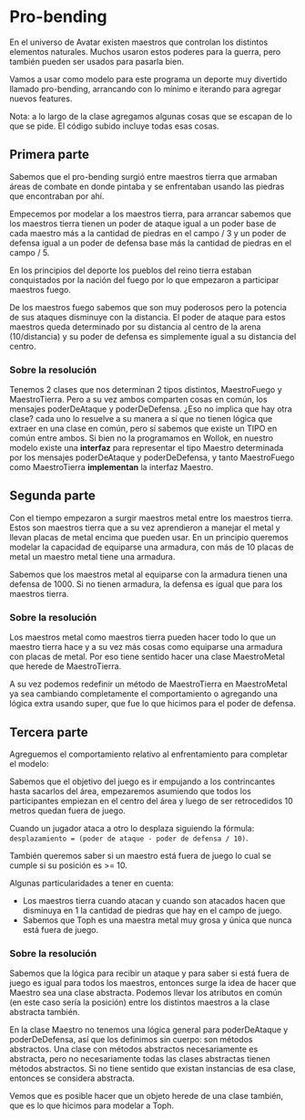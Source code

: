 # Pro-bending

En el universo de Avatar existen maestros que controlan los distintos elementos naturales. Muchos usaron estos poderes para la guerra, pero también pueden ser usados para pasarla bien.

Vamos a usar como modelo para este programa un deporte muy divertido llamado pro-bending, arrancando con lo mínimo e iterando para agregar nuevos features.

Nota: a lo largo de la clase agregamos algunas cosas que se escapan de lo que se pide. El código subido incluye todas esas cosas.

## Primera parte

Sabemos que el pro-bending surgió entre maestros tierra que armaban áreas de combate en donde pintaba y se enfrentaban usando las piedras que encontraban por ahí.

Empecemos por modelar a los maestros tierra, para arrancar sabemos que los maestros tierra tienen un poder de ataque igual a un poder base de cada maestro más a la cantidad de piedras en el campo / 3 y un poder de defensa igual a un poder de defensa base  más  la cantidad de piedras en el campo / 5.

En los principios del deporte los pueblos del reino tierra estaban conquistados por la nación del fuego por lo que empezaron a participar maestros fuego.

De los maestros fuego sabemos  que son muy poderosos pero la potencia de sus ataques disminuye con la distancia. El poder de ataque para estos maestros queda determinado por su distancia al centro de la arena (10/distancia) y su poder de defensa es simplemente igual a su distancia del centro. 

### Sobre la resolución

Tenemos 2 clases que nos determinan 2 tipos distintos, MaestroFuego y MaestroTierra. Pero a su vez ambos comparten cosas en común, los mensajes poderDeAtaque y poderDeDefensa. ¿Eso no implica que hay otra clase? cada uno lo resuelve a su manera a sí que no tienen lógica que extraer en una clase en común, pero sí sabemos que existe un TIPO en común entre ambos. Si bien no la programamos en Wollok, en nuestro modelo existe una **interfaz** para representar el tipo Maestro determinada por los mensajes poderDeAtaque y poderDeDefensa, y tanto MaestroFuego como MaestroTierra **implementan** la interfaz Maestro.

## Segunda parte

Con el tiempo empezaron a surgir maestros metal entre los maestros tierra. Estos son maestros tierra que a su vez aprendieron a manejar el metal y llevan placas de metal encima que pueden usar. En un principio queremos modelar la capacidad de equiparse una armadura, con más de 10 placas de metal un maestro metal tiene una armadura.

Sabemos que los maestros metal al equiparse con la armadura tienen una defensa de 1000. Si no tienen armadura, la defensa es igual que para los maestros tierra.

### Sobre la resolución

Los maestros metal como maestros tierra pueden hacer todo lo que un maestro tierra hace y a su vez más cosas como equiparse una armadura con placas de metal. Por eso tiene sentido hacer una clase MaestroMetal que herede de MaestroTierra.

A su vez podemos redefinir un método de MaestroTierra en MaestroMetal ya sea cambiando completamente el comportamiento o agregando una lógica extra usando super, que fue lo que hicimos para el poder de defensa.

## Tercera parte

Agreguemos el comportamiento relativo al enfrentamiento para completar el modelo:

Sabemos que el objetivo del juego es ir empujando a los contrincantes hasta sacarlos del área, empezaremos asumiendo que todos los participantes empiezan en el centro del área y luego de ser retrocedidos 10 metros quedan fuera de juego.

Cuando un jugador ataca a otro lo desplaza siguiendo la fórmula: `desplazamiento = (poder de ataque - poder de defensa / 10)`.

También queremos saber si un maestro está fuera de juego lo cual se cumple si su posición es >= 10.

Algunas particularidades a tener en cuenta:
- Los maestros tierra cuando atacan y cuando son atacados hacen que disminuya en 1 la cantidad de piedras que hay en el campo de juego.
- Sabemos que Toph es una maestra metal muy grosa y única que nunca está fuera de juego.

### Sobre la resolución 

Sabemos que la lógica para recibir un ataque y para saber si está fuera de juego es igual para todos los maestros, entonces surge la idea de hacer que Maestro sea una clase abstracta. Podemos llevar los atributos en común (en este caso sería la posición) entre los distintos maestros a la clase abstracta también.

En la clase Maestro no tenemos una lógica general para poderDeAtaque y poderDeDefensa, así que los definimos sin cuerpo: son métodos abstractos. Una clase con métodos abstractos necesariamente es abstracta, pero no necesariamente todas las clases abstractas tienen métodos abstractos. Si no tiene sentido que existan instancias de esa clase, entonces se considera abstracta.

Vemos que es posible hacer que un objeto herede de una clase también, que es lo que hicimos para modelar a Toph.